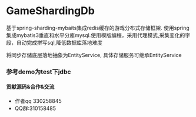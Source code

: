 # GameShardingDb
基于spring-sharding-mybaits集成redis缓存的游戏分布式存储框架. 使用spring集成mybatis3垂直和水平分库mysql.使用模版编程，采用代理模式,采集变化的字段，自动完成拼写sql,降低数据库落地难度

将同步存储底层落地抽象为EntityService, 具体存储服务可继承EntityService

### 参考demo为test下jdbc

#### 贡献源码&合作&交流

- 作者qq 330258845
- QQ群:310158485


